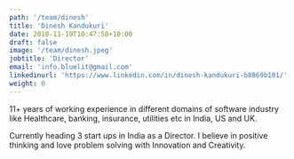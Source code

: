 ```yaml
---
path: '/team/dinesh'
title: 'Dinesh Kandukuri'
date: 2018-11-19T10:47:58+10:00
draft: false
image: '/team/dinesh.jpeg'
jobtitle: 'Director'
email: 'info.bluelit@gmail.com'
linkedinurl: 'https://www.linkedin.com/in/dinesh-kandukuri-b8869b101/'
weight: 0
---
```


11+ years of working experience in different domains of software industry like Healthcare, banking, insurance, utilities etc in India, US and UK.

Currently heading 3 start ups in India as a Director.
I believe in positive thinking and love problem solving with Innovation and Creativity.
